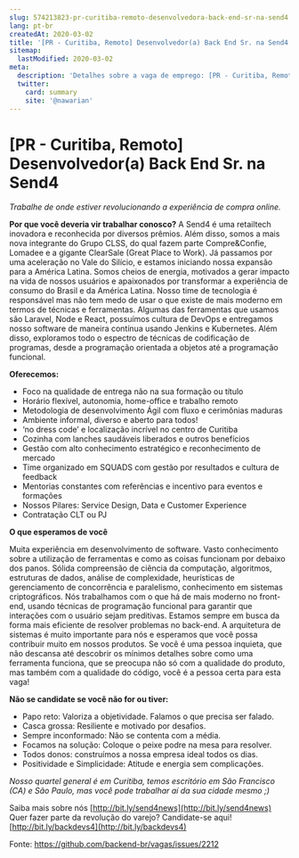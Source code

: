 ```yaml
---
slug: 574213823-pr-curitiba-remoto-desenvolvedora-back-end-sr-na-send4
lang: pt-br
createdAt: 2020-03-02
title: '[PR - Curitiba, Remoto] Desenvolvedor(a) Back End Sr. na Send4 - Vaga de Emprego'
sitemap:
  lastModified: 2020-03-02
meta:
  description: 'Detalhes sobre a vaga de emprego: [PR - Curitiba, Remoto] Desenvolvedor(a) Back End Sr. na Send4'
  twitter:
    card: summary
    site: '@nawarian'
---
```


# [PR - Curitiba, Remoto] Desenvolvedor(a) Back End Sr. na Send4

_Trabalhe de onde estiver revolucionando a experiência de compra online._ 


**Por que você deveria vir trabalhar conosco?**
A Send4 é uma retailtech inovadora e reconhecida por diversos prêmios. Além disso, somos a mais nova integrante do Grupo CLSS, do qual fazem parte Compre&Confie, Lomadee e a gigante ClearSale (Great Place to Work).
Já passamos por uma aceleração no Vale do Silício, e estamos iniciando nossa expansão para a América Latina.  Somos cheios de energia, motivados a gerar impacto na vida de nossos usuários e apaixonados por transformar a experiência de consumo do Brasil e da América Latina.
Nosso time de tecnologia é responsável mas não tem medo de usar o que existe de mais moderno em termos de técnicas e ferramentas.
Algumas das ferramentas que usamos são Laravel, Node e React, possuímos cultura de DevOps e entregamos nosso software de maneira contínua usando Jenkins e Kubernetes. Além disso, exploramos todo o espectro de técnicas de codificação de programas, desde  a programação orientada a objetos até a programação funcional.

**Oferecemos:**

- Foco na qualidade de entrega não na sua formação ou título
- Horário flexível, autonomia, home-office e trabalho remoto
- Metodologia de desenvolvimento Ágil com fluxo e cerimônias maduras
- Ambiente informal, diverso e aberto para todos!
- ‘no dress code’ e localização incrível no centro de Curitiba
- Cozinha com lanches saudáveis liberados e outros benefícios
- Gestão com alto conhecimento estratégico e reconhecimento de mercado
- Time organizado em SQUADS com gestão por resultados e cultura de feedback
- Mentorias constantes com referências e incentivo para eventos e formações
- Nossos Pilares: Service Design, Data e Customer Experience
- Contratação CLT ou PJ

 

**O que esperamos de você**

Muita experiência em desenvolvimento de software. Vasto conhecimento sobre a utilização de ferramentas e como as coisas funcionam por debaixo dos panos. Sólida compreensão de ciência da computação, algoritmos, estruturas de dados, análise de complexidade, heurísticas de gerenciamento de concorrência e paralelismo, conhecimento em sistemas criptográficos.
Nós trabalhamos com o que há de mais moderno no front-end, usando técnicas de programação funcional para garantir que interações com o usuário sejam preditivas. Estamos sempre em busca da forma mais eficiente de resolver problemas no back-end. A arquitetura de sistemas é muito importante para nós e esperamos que você possa contribuir muito em nossos produtos.
Se você é uma pessoa inquieta, que não descansa até descobrir os mínimos detalhes sobre como uma ferramenta funciona, que se preocupa não só com a qualidade do produto, mas também com a qualidade do código, você é a pessoa certa para esta vaga!


**Não se candidate se você não for ou tiver:**

- Papo reto: Valoriza a objetividade. Falamos o que precisa ser falado.
- Casca grossa: Resiliente e motivado por desafios.
- Sempre inconformado: Não se contenta com a média.
- Focamos na solução: Coloque o peixe podre na mesa para resolver.
- Todos donos: construímos a nossa empresa ideal todos os dias. 
- Positividade e Simplicidade: Atitude e energia sem complicações.

 

_Nosso quartel general é em Curitiba, temos escritório em São Francisco (CA) e São Paulo, mas você pode trabalhar aí da sua cidade mesmo ;)_

Saiba mais sobre nós [http://bit.ly/send4news](http://bit.ly/send4news)
Quer fazer parte da revolução do varejo? Candidate-se aqui! [http://bit.ly/backdevs4](http://bit.ly/backdevs4)



Fonte: https://github.com/backend-br/vagas/issues/2212